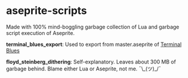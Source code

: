# aseprite-scripts
Made with 100% mind-boggling garbage collection of Lua and garbage script execution of Aseprite.

**terminal_blues_export**: Used to export from master.aseprite of [Terminal Blues](https://github.com/propfeds/terminal-blues/)

**floyd_steinberg_dithering**: Self-explanatory. Leaves about 300 MB of garbage behind. Blame either Lua or Aseprite, not me. ¯\\\_(ツ)_/¯
